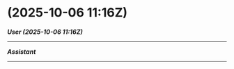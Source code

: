 <!-- Generated by SpecStory -->

<!-- vscode Session c2463736-2622-4feb-9ae7-8e50ec75b22b (2025-10-06 11:16Z) -->

#  (2025-10-06 11:16Z)

_**User (2025-10-06 11:16Z)**_



---

_**Assistant**_



---

